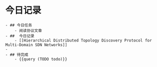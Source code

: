# 今日记录
	- ## 今日任务
		- 阅读协议文章
	- ##  今日记录
		- [[Hierarchical Distributed Topology Discovery Protocol for Multi-Domain SDN Networks]]
	-
	- ## 待完成
		- {{query (TODO todo)}}